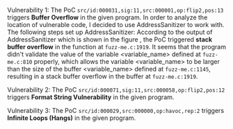 Vulnerability 1: The PoC `src/id:000031,sig:11,src:000001,op:flip2,pos:13` triggers **Buffer Overflow** in the given program. In order to analyze the location of vulnerable code, I decided to use AddressSanitizer to work with. The following steps set up AddressSanitizer:
<Describe how do you setup AddressSanitizer>
According to the output of AddressSanitizer which is shown in the figure <attach the figure>, the PoC triggered **stack buffer overflow** in the function <function name> at `fuzz-me.c:1919`. It seems that the program didn't validate the value of the variable <variable_name> defined at `fuzz-me.c:810` properly, which allows the variable <variable_name> to be larger than the size of the buffer <variable_name> defined at `fuzz-me.c:1145`, resulting in a stack buffer overflow in the buffer at `fuzz-me.c:1919`.

Vulnerability 2: The PoC `src/id:000071,sig:11,src:000058,op:flip2,pos:12` triggers **Format String Vulnerability** in the given program. 
<explain how you analysis>
<explain the result of your analysis>

Vulnerability 3: The PoC `src/id:000029,src:000000,op:havoc,rep:2` triggers **Infinite Loops (Hangs)** in the given program. 
<explain how you analysis>
<explain the result of your analysis>